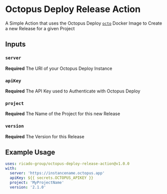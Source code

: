 # Octopus Deploy Release Action
A Simple Action that uses the Octopus Deploy [`octo`](https://hub.docker.com/r/octopusdeploy/octo) Docker Image to Create a new Release for a given Project

## Inputs

### `server`

**Required** The URI of your Octopus Deploy Instance

### `apiKey`

**Required** The API Key used to Authenticate with Octopus Deploy

### `project`

**Required** The Name of the Project for this new Release

### `version`

**Required** The Version for this Release

## Example Usage

```yml
uses: ricado-group/octopus-deploy-release-action@v1.0.0
with:
  server: 'https://instancename.octopus.app'
  apiKey: ${{ secrets.OCTOPUS_APIKEY }}
  project: 'MyProjectName'
  version: '2.1.0'
```